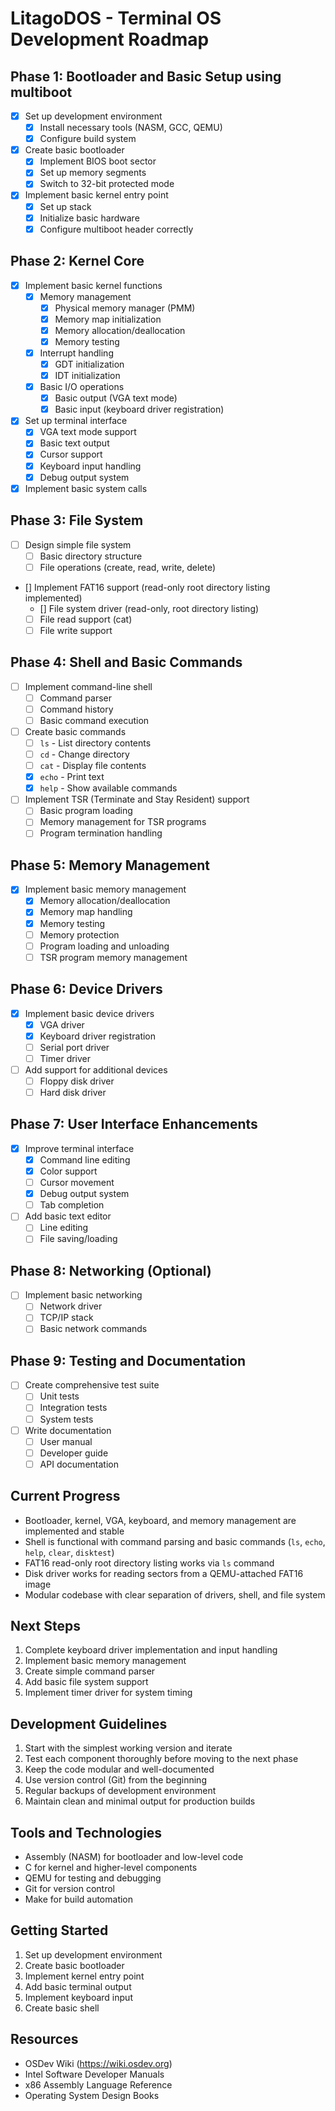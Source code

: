 # LitagoDOS - Terminal OS Development Roadmap

## Phase 1: Bootloader and Basic Setup using multiboot
- [x] Set up development environment
  - [x] Install necessary tools (NASM, GCC, QEMU)
  - [x] Configure build system
- [x] Create basic bootloader
  - [x] Implement BIOS boot sector
  - [x] Set up memory segments
  - [x] Switch to 32-bit protected mode
- [x] Implement basic kernel entry point
  - [x] Set up stack
  - [x] Initialize basic hardware
  - [x] Configure multiboot header correctly

## Phase 2: Kernel Core
- [x] Implement basic kernel functions
  - [x] Memory management
    - [x] Physical memory manager (PMM)
    - [x] Memory map initialization
    - [x] Memory allocation/deallocation
    - [x] Memory testing
  - [x] Interrupt handling
    - [x] GDT initialization
    - [x] IDT initialization
  - [x] Basic I/O operations
    - [x] Basic output (VGA text mode)
    - [x] Basic input (keyboard driver registration)
- [x] Set up terminal interface
  - [x] VGA text mode support
  - [x] Basic text output
  - [x] Cursor support
  - [x] Keyboard input handling
  - [x] Debug output system
- [x] Implement basic system calls

## Phase 3: File System
- [ ] Design simple file system
  - [ ] Basic directory structure
  - [ ] File operations (create, read, write, delete)
- [] Implement FAT16 support (read-only root directory listing implemented)
  - [] File system driver (read-only, root directory listing)
  - [ ] File read support (cat)
  - [ ] File write support

## Phase 4: Shell and Basic Commands
- [ ] Implement command-line shell
  - [ ] Command parser
  - [ ] Command history
  - [ ] Basic command execution
- [ ] Create basic commands
  - [ ] `ls` - List directory contents
  - [ ] `cd` - Change directory
  - [ ] `cat` - Display file contents
  - [x] `echo` - Print text
  - [x] `help` - Show available commands
- [ ] Implement TSR (Terminate and Stay Resident) support
  - [ ] Basic program loading
  - [ ] Memory management for TSR programs
  - [ ] Program termination handling

## Phase 5: Memory Management
- [x] Implement basic memory management
  - [x] Memory allocation/deallocation
  - [x] Memory map handling
  - [x] Memory testing
  - [ ] Memory protection
  - [ ] Program loading and unloading
  - [ ] TSR program memory management

## Phase 6: Device Drivers
- [x] Implement basic device drivers
  - [x] VGA driver
  - [x] Keyboard driver registration
  - [ ] Serial port driver
  - [ ] Timer driver
- [ ] Add support for additional devices
  - [ ] Floppy disk driver
  - [ ] Hard disk driver

## Phase 7: User Interface Enhancements
- [x] Improve terminal interface
  - [x] Command line editing
  - [x] Color support
  - [ ] Cursor movement
  - [x] Debug output system
  - [ ] Tab completion
- [ ] Add basic text editor
  - [ ] Line editing
  - [ ] File saving/loading

## Phase 8: Networking (Optional)
- [ ] Implement basic networking
  - [ ] Network driver
  - [ ] TCP/IP stack
  - [ ] Basic network commands

## Phase 9: Testing and Documentation
- [ ] Create comprehensive test suite
  - [ ] Unit tests
  - [ ] Integration tests
  - [ ] System tests
- [ ] Write documentation
  - [ ] User manual
  - [ ] Developer guide
  - [ ] API documentation

## Current Progress
- Bootloader, kernel, VGA, keyboard, and memory management are implemented and stable
- Shell is functional with command parsing and basic commands (`ls`, `echo`, `help`, `clear`, `disktest`)
- FAT16 read-only root directory listing works via `ls` command
- Disk driver works for reading sectors from a QEMU-attached FAT16 image
- Modular codebase with clear separation of drivers, shell, and file system

## Next Steps
1. Complete keyboard driver implementation and input handling
2. Implement basic memory management
3. Create simple command parser
4. Add basic file system support
5. Implement timer driver for system timing

## Development Guidelines
1. Start with the simplest working version and iterate
2. Test each component thoroughly before moving to the next phase
3. Keep the code modular and well-documented
4. Use version control (Git) from the beginning
5. Regular backups of development environment
6. Maintain clean and minimal output for production builds

## Tools and Technologies
- Assembly (NASM) for bootloader and low-level code
- C for kernel and higher-level components
- QEMU for testing and debugging
- Git for version control
- Make for build automation

## Getting Started
1. Set up development environment
2. Create basic bootloader
3. Implement kernel entry point
4. Add basic terminal output
5. Implement keyboard input
6. Create basic shell

## Resources
- OSDev Wiki (https://wiki.osdev.org)
- Intel Software Developer Manuals
- x86 Assembly Language Reference
- Operating System Design Books 